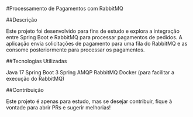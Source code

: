 #Processamento de Pagamentos com RabbitMQ

##Descrição

Este projeto foi desenvolvido para fins de estudo e explora a integração entre Spring Boot e RabbitMQ para processar pagamentos de pedidos. A aplicação envia solicitações de pagamento para uma fila do RabbitMQ e as consome posteriormente para processar os pagamentos.


##Tecnologias Utilizadas

Java 17
Spring Boot 3
Spring AMQP
RabbitMQ
Docker (para facilitar a execução do RabbitMQ)


##Contribuição

Este projeto é apenas para estudo, mas se desejar contribuir, fique à vontade para abrir PRs e sugerir melhorias!
